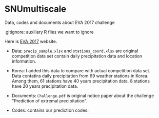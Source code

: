 # SNUmultiscale
Data, codes and documents about EVA 2017 challenge

.gitignore: auxiliary R files we want to ignore

Here is [EVA 2017](http://www.eva2017.nl) website.

- Data: `precip_sample.xlsx` and `stations_coord.xlsx` are original competition data set contain daily precipitation data and location information.

- Korea: I added this data to compare with actual competition data set. Data contatins daily precipitation from 69 weather stations in Korea. Among them, 61 stations have 40 years precipitation data. 8 stations have 20 years precipitation data.

- Documents: `Challenge.pdf` is original notice paper about the challenge "Prediction of extremal precipitation".

- Codes: contains our prediction codes.
